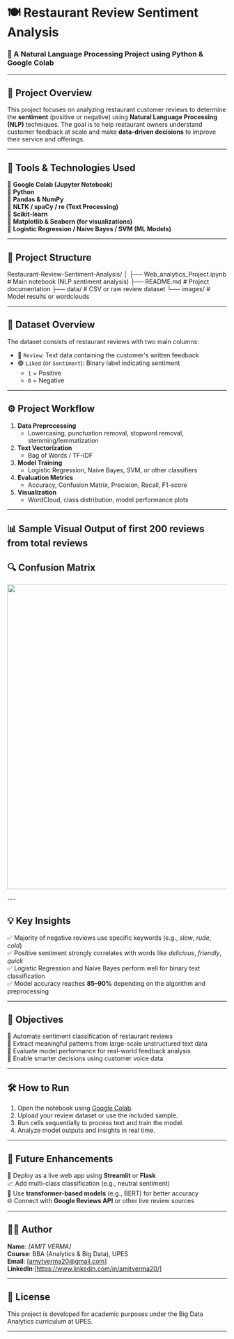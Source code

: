 # 🍽️ Restaurant Review Sentiment Analysis  
### 🧠 A Natural Language Processing Project using Python & Google Colab

---

## 📘 Project Overview

This project focuses on analyzing restaurant customer reviews to determine the **sentiment** (positive or negative) using **Natural Language Processing (NLP)** techniques. The goal is to help restaurant owners understand customer feedback at scale and make **data-driven decisions** to improve their service and offerings.

---

## 🧰 Tools & Technologies Used

🔹 **Google Colab (Jupyter Notebook)**  
🔹 **Python**  
🔹 **Pandas & NumPy**  
🔹 **NLTK / spaCy / re (Text Processing)**  
🔹 **Scikit-learn**  
🔹 **Matplotlib & Seaborn (for visualizations)**  
🔹 **Logistic Regression / Naive Bayes / SVM (ML Models)**  

---

## 📂 Project Structure
Restaurant-Review-Sentiment-Analysis/
│
├── Web_analytics_Project.ipynb # Main notebook (NLP sentiment analysis)
├── README.md # Project documentation
├── data/ # CSV or raw review dataset
└── images/ # Model results or wordclouds


---

## 🧾 Dataset Overview

The dataset consists of restaurant reviews with two main columns:

- 📝 `Review`: Text data containing the customer's written feedback  
- 🟢 `Liked` (or `Sentiment`): Binary label indicating sentiment  
  - `1` = Positive  
  - `0` = Negative  

---

## ⚙️ Project Workflow

1. **Data Preprocessing**  
   - Lowercasing, punctuation removal, stopword removal, stemming/lemmatization  
2. **Text Vectorization**  
   - Bag of Words / TF-IDF  
3. **Model Training**  
   - Logistic Regression, Naive Bayes, SVM, or other classifiers  
4. **Evaluation Metrics**  
   - Accuracy, Confusion Matrix, Precision, Recall, F1-score  
5. **Visualization**  
   - WordCloud, class distribution, model performance plots

---

## 📊 Sample Visual Output of first 200 reviews from total reviews

## 🔍 Confusion Matrix
<p align="center">
  <img src="C:\Users\amytv\OneDrive\Pictures\Screenshots\Screenshot 2025-06-02 160951.png" width="700"/>
</p>
---

## 💡 Key Insights

✅ Majority of negative reviews use specific keywords (e.g., *slow*, *rude*, *cold*)  
✅ Positive sentiment strongly correlates with words like *delicious*, *friendly*, *quick*  
✅ Logistic Regression and Naive Bayes perform well for binary text classification  
✅ Model accuracy reaches **85–90%** depending on the algorithm and preprocessing

---

## 🎯 Objectives

🎯 Automate sentiment classification of restaurant reviews  
🎯 Extract meaningful patterns from large-scale unstructured text data  
🎯 Evaluate model performance for real-world feedback analysis  
🎯 Enable smarter decisions using customer voice data  

---

## 🛠️ How to Run

1. Open the notebook using [Google Colab](https://colab.research.google.com/).  
2. Upload your review dataset or use the included sample.  
3. Run cells sequentially to process text and train the model.  
4. Analyze model outputs and insights in real time.

---

## 🚀 Future Enhancements

🚧 Deploy as a live web app using **Streamlit** or **Flask**  
📈 Add multi-class classification (e.g., neutral sentiment)  
🧠 Use **transformer-based models** (e.g., BERT) for better accuracy  
🌐 Connect with **Google Reviews API** or other live review sources

---

## 👨‍💻 Author

**Name**: *[AMIT VERMA]*  
**Course**: BBA (Analytics & Big Data), UPES  
**Email**: [amytverma20@gmail.com]  
**LinkedIn**:[https://www.linkedin.com/in/amitverma20/]

---

## 📝 License

This project is developed for academic purposes under the Big Data Analytics curriculum at UPES.

---
